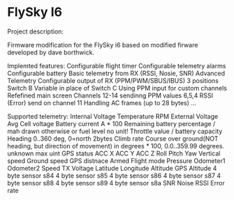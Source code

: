 # FlySky I6 
Project description:

Firmware modification for the FlySky i6 based on modified firware developed by dave borthwick.

Implemted features:
    Configurable flight timer
    Configurable telemetry alarms
    Configurable battery 
    Basic telemetry from RX (RSSI, Nosie, SNR)
    Advanced Telemetry
    Configurable output of RX (PPM/PWM/SBUS/IBUS) 
    3 positions Switch B
    Variable in place of Switch C
    Using PPM input for custom channels
    Refefined main screen
    Channels 12-14 sendinng PPM values 6,5,4
    RSSI (Error) send on channel 11
    Handling AC frames (up to 28 bytes)
    ...

Supported telemetry:
    Internal Voltage
    Temperature
    RPM
    External Voltage
    Avg Cell voltage
    Battery current A * 100
    Remaining battery percentage / mah drawn otherwise or fuel level no unit!
    Throttle value / battery capacity
    Heading  0..360 deg, 0=north 2bytes
    Climb rate
    Course over ground(NOT heading, but direction of movement) in degrees * 100, 0.0..359.99 degrees. unknown max uint
    GPS status
    ACC X
    ACC Y
    ACC Z
    Roll
    Pitch
    Yaw
    Vertical speed
    Ground speed
    GPS distnace
    Armed 
    Flight mode
    Pressure
    Odometer1
    Odometer2
    Speed
    TX Voltage
    Latitude
    Longitude
    Altitude 
    GPS Altitude
    4 byte sensor s84
    4 byte sensor s85
    4 byte sensor s86
    4 byte sensor s87
    4 byte sensor s88
    4 byte sensor s89
    4 byte sensor s8a
    SNR
    Noise
    RSSI
    Error rate
  



